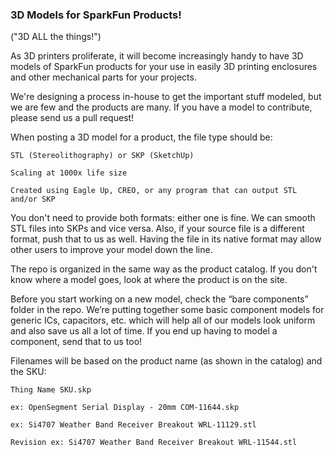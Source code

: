 <h3>3D Models for SparkFun Products!</h3>("3D ALL the things!")

As 3D printers proliferate, it will become increasingly handy to have 3D models of SparkFun products for your use in easily 3D printing enclosures and other mechanical parts for your projects.

We're designing a process in-house to get the important stuff modeled, but we are few and the products are many. If you have a model to contribute, please send us a pull request! 

When posting a 3D model for a product, the file type should be:

    STL (Stereolithography) or SKP (SketchUp)
    
    Scaling at 1000x life size

    Created using Eagle Up, CREO, or any program that can output STL and/or SKP

You don't need to provide both formats: either one is fine. We can smooth STL files into SKPs and vice versa. Also, if your source file is a different format, push that to us as well. Having the file in its native format may allow other users to improve your model down the line.

The repo is organized in the same way as the product catalog. If you don't know where a model goes, look at where the product is on the site. 

Before you start working on a new model, check the “bare components” folder in the repo. We’re putting together some basic component models for generic ICs, capacitors, etc. which will help all of our models look uniform and also save us all a lot of time. If you end up having to model a component, send that to us too!

Filenames will be based on the product name (as shown in the catalog) and the SKU:

    Thing Name SKU.skp

    ex: OpenSegment Serial Display - 20mm COM-11644.skp

    ex: Si4707 Weather Band Receiver Breakout WRL-11129.stl

    Revision ex: Si4707 Weather Band Receiver Breakout WRL-11544.stl

